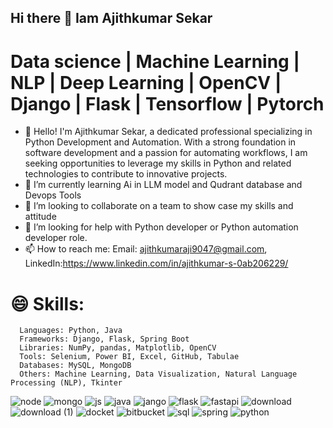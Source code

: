 ## Hi there 👋 Iam Ajithkumar Sekar
# Data science | Machine Learning | NLP | Deep Learning | OpenCV | Django | Flask | Tensorflow | Pytorch
- 🔭 Hello! I'm Ajithkumar Sekar, a dedicated professional specializing in Python Development and Automation. With a strong foundation in software development and a passion for automating workflows, I am seeking opportunities to leverage my skills in Python and related technologies to contribute to innovative projects.
- 🌱 I’m currently learning Ai in LLM model and Qudrant database and Devops Tools
- 👯  I’m looking to collaborate on a team to show case my skills and attitude
- 🤔 I’m looking for help with Python developer or Python automation developer role.
- 📫 How to reach me: Email: ajithkumaraji9047@gmail.com, LinkedIn:https://www.linkedin.com/in/ajithkumar-s-0ab206229/
# 😄 Skills:
      Languages: Python, Java
      Frameworks: Django, Flask, Spring Boot
      Libraries: NumPy, pandas, Matplotlib, OpenCV
      Tools: Selenium, Power BI, Excel, GitHub, Tabulae
      Databases: MySQL, MongoDB
      Others: Machine Learning, Data Visualization, Natural Language Processing (NLP), Tkinter

![node](https://github.com/Ajithkumar9047/Ajithkumar9047/assets/114790836/929b5000-ad31-44a8-93b2-9a83176b9d4f)
![mongo](https://github.com/Ajithkumar9047/Ajithkumar9047/assets/114790836/5b77f302-b22b-4abf-b427-58fa36501b5e)
![js](https://github.com/Ajithkumar9047/Ajithkumar9047/assets/114790836/99f1d782-b658-4da4-aee8-1b7b006dbb15)
![java](https://github.com/Ajithkumar9047/Ajithkumar9047/assets/114790836/ff9b3405-97b8-4142-bb94-21357eeadd08)
![jango](https://github.com/Ajithkumar9047/Ajithkumar9047/assets/114790836/2d73ff99-ef4b-4f11-accf-19a567784619)
![flask](https://github.com/Ajithkumar9047/Ajithkumar9047/assets/114790836/e5a12a6f-6899-409c-b6e1-1030d9b0b1fd)
![fastapi](https://github.com/Ajithkumar9047/Ajithkumar9047/assets/114790836/9b79d5d9-f3f7-4b82-881e-8c8fe42ca727)
![download](https://github.com/Ajithkumar9047/Ajithkumar9047/assets/114790836/871309f4-7016-4723-9d17-c44b1f21cf9c)
![download (1)](https://github.com/Ajithkumar9047/Ajithkumar9047/assets/114790836/5b72b39c-2ff4-4665-b056-c7c4dc7c9bbc)
![docket](https://github.com/Ajithkumar9047/Ajithkumar9047/assets/114790836/1b545392-44ec-4902-ae4b-17ae25e51fee)
![bitbucket](https://github.com/Ajithkumar9047/Ajithkumar9047/assets/114790836/f6db8ee9-0b99-4e08-b61a-4c0d509ce7d6)
![sql](https://github.com/Ajithkumar9047/Ajithkumar9047/assets/114790836/0c90efec-06b5-49e8-9600-4987f58b589a)
![spring](https://github.com/Ajithkumar9047/Ajithkumar9047/assets/114790836/721fda66-8d7c-4f55-9ad0-a7fc9ea7a807)
![python](https://github.com/Ajithkumar9047/Ajithkumar9047/assets/114790836/e9c8732c-52b1-47bc-bae6-b748d1203bf7)
